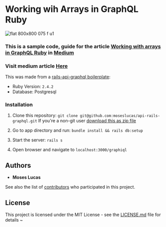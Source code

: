 # Working wih Arrays in GraphQL Ruby

![flat 800x800 075 f u1](https://user-images.githubusercontent.com/30344224/36075027-35bf9832-0f83-11e8-803c-8c4f5d24a8f5.jpg)

### This is a sample code, guide for the article [Working with arrays in GraphQL Ruby](https://medium.com/@lukeses09/working-with-arrays-in-graphql-ruby-d3321fb7a910) in [Medium](https://medium.com/)

### Visit medium article [Here](https://medium.com/@lukeses09/working-with-arrays-in-graphql-ruby-d3321fb7a910)


This was made from a [rails-api-graphql boilerplate](https://github.com/moseslucas/api-rails-graphql):

 - Ruby Version: `2.4.2`
 - Database: Postgresql

### Installation
1. Clone this repository: `git clone git@github.com:moseslucas/api-rails-graphql.git`
If you're a non-git user [download this as zip file](https://github.com/moseslucas/api-rails-graphql/archive/master.zip)

2. Go to app directory and run: `bundle install && rails db:setup`
3. Start the server: `rails s`
4. Open browser and navigate to `localhost:3000/graphiql`

## Authors

* **Moses Lucas**

See also the list of [contributors](https://github.com/your/project/contributors) who participated in this project.

## License

This project is licensed under the MIT License - see the [LICENSE.md](LICENSE.md) file for details
~                                                                                                      
